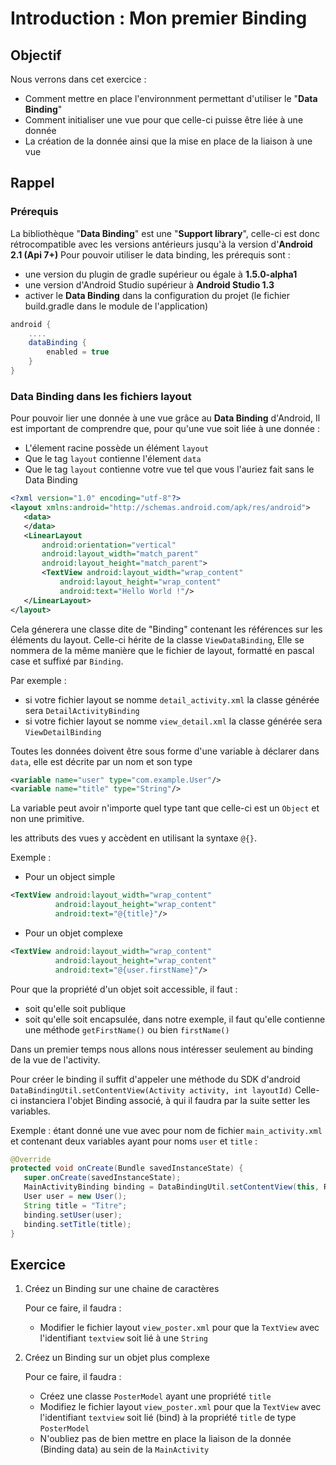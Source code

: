 # Introduction : Mon premier Binding

## Objectif

Nous verrons dans cet exercice :

* Comment mettre en place l'environnment permettant d'utiliser le "**Data Binding**"
* Comment initialiser une vue pour que celle-ci puisse être liée à une donnée
* La création de la donnée ainsi que la mise en place de la liaison à une vue

## Rappel

### Prérequis

La bibliothèque "**Data Binding**" est une "**Support library**", celle-ci est donc rétrocompatible avec les versions antérieurs jusqu'à la version d'**Android 2.1 (Api 7+)**
Pour pouvoir utiliser le data binding, les prérequis sont :

* une version du plugin de gradle supérieur ou égale à **1.5.0-alpha1**
* une version d'Android Studio supérieur à **Android Studio 1.3**
* activer le **Data Binding** dans la configuration du projet (le fichier build.gradle dans le module de l'application) 

```groovy
android {
    ....
    dataBinding {
        enabled = true
    }
}
```

### Data Binding dans les fichiers layout

Pour pouvoir lier une donnée à une vue grâce au **Data Binding** d'Android,
Il est important de comprendre que, pour qu'une vue soit liée à une donnée :

* L'élement racine possède un élément `layout`
* Que le tag `layout` contienne l'élement `data`
* Que le tag `layout` contienne votre vue tel que vous l'auriez fait sans le Data Binding

```xml
<?xml version="1.0" encoding="utf-8"?>
<layout xmlns:android="http://schemas.android.com/apk/res/android">
   <data>
   </data>
   <LinearLayout
       android:orientation="vertical"
       android:layout_width="match_parent"
       android:layout_height="match_parent">
       <TextView android:layout_width="wrap_content"
           android:layout_height="wrap_content"
           android:text="Hello World !"/>
   </LinearLayout>
</layout>
```

Cela génerera une classe dite de "Binding" contenant les références sur les éléments du layout. Celle-ci hérite de la classe `ViewDataBinding`,
Elle se nommera de la même manière que le fichier de layout, formatté en pascal case et suffixé par `Binding`.

Par exemple  :

* si votre fichier layout se nomme `detail_activity.xml` la classe générée sera `DetailActivityBinding`
* si votre fichier layout se nomme `view_detail.xml` la classe générée sera `ViewDetailBinding`

Toutes les données doivent être sous forme d'une variable à déclarer dans `data`, elle est décrite par un nom et son type 

```xml
<variable name="user" type="com.example.User"/>
<variable name="title" type="String"/>
```

La variable peut avoir n'importe quel type tant que celle-ci est un `Object` et non une primitive.

les attributs des vues y accèdent en utilisant la syntaxe `@{}`.

Exemple :
* Pour un object simple

```xml
<TextView android:layout_width="wrap_content"
          android:layout_height="wrap_content"
          android:text="@{title}"/>
```

* Pour un objet complexe

```xml
<TextView android:layout_width="wrap_content"
          android:layout_height="wrap_content"
          android:text="@{user.firstName}"/>
```

Pour que la propriété d'un objet soit accessible, il faut :

* soit qu'elle soit publique
* soit qu'elle soit encapsulée, dans notre exemple, il faut qu'elle contienne une méthode `getFirstName()` ou bien `firstName()` 

Dans un premier temps nous allons nous intéresser seulement au binding de la vue de l'activity.

Pour créer le binding il suffit d'appeler une méthode du SDK d'android `DataBindingUtil.setContentView(Activity activity, int layoutId)`
Celle-ci instanciera l'objet Binding associé, à qui il faudra par la suite setter les variables.

Exemple : étant donné une vue avec pour nom de fichier `main_activity.xml` et contenant deux variables ayant pour noms `user` et `title` :

```java
@Override
protected void onCreate(Bundle savedInstanceState) {
   super.onCreate(savedInstanceState);
   MainActivityBinding binding = DataBindingUtil.setContentView(this, R.layout.main_activity);
   User user = new User();
   String title = "Titre";
   binding.setUser(user);
   binding.setTitle(title);
}
```

## Exercice

1. Créez un Binding sur une chaine de caractères

    Pour ce faire, il faudra :
    * Modifier le fichier layout `view_poster.xml` pour que la `TextView` avec l'identifiant `textview` soit lié à une `String`
2. Créez un Binding sur un objet plus complexe

    Pour ce faire, il faudra :
    * Créez une classe `PosterModel` ayant une propriété `title`
    * Modifiez le fichier layout `view_poster.xml` pour que la `TextView` avec l'identifiant `textview` soit lié (bind) à la propriété `title` de type `PosterModel`
    * N'oubliez pas de bien mettre en place la liaison de la donnée (Binding data) au sein de la `MainActivity`
